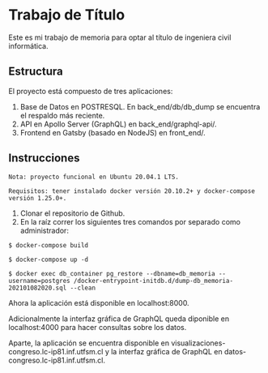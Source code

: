 # Trabajo de Título

Este es mi trabajo de memoria para optar al título de ingeniera civil informática.

## Estructura

El proyecto está compuesto de tres aplicaciones:

1. Base de Datos en POSTRESQL. En back_end/db/db_dump se encuentra el respaldo más reciente.
2. API en Apollo Server (GraphQL) en back_end/graphql-api/. 
3. Frontend en Gatsby (basado en NodeJS) en front_end/.

## Instrucciones

`Nota: proyecto funcional en Ubuntu 20.04.1 LTS.`

`Requisitos: tener instalado docker versión 20.10.2+ y docker-compose versión 1.25.0+.`

1. Clonar el repositorio de Github.
2. En la raíz correr los siguientes tres comandos por separado como administrador:

```
$ docker-compose build
```
```
$ docker-compose up -d
```
```
$ docker exec db_container pg_restore --dbname=db_memoria --username=postgres /docker-entrypoint-initdb.d/dump-db_memoria-202101082020.sql --clean
```

Ahora la aplicación está disponible en localhost:8000.

Adicionalmente la interfaz gráfica de GraphQL queda diponible en localhost:4000 para hacer consultas sobre los datos.

Aparte, la aplicación se encuentra disponible en visualizaciones-congreso.lc-ip81.inf.utfsm.cl y la interfaz gráfica de GraphQL en datos-congreso.lc-ip81.inf.utfsm.cl.